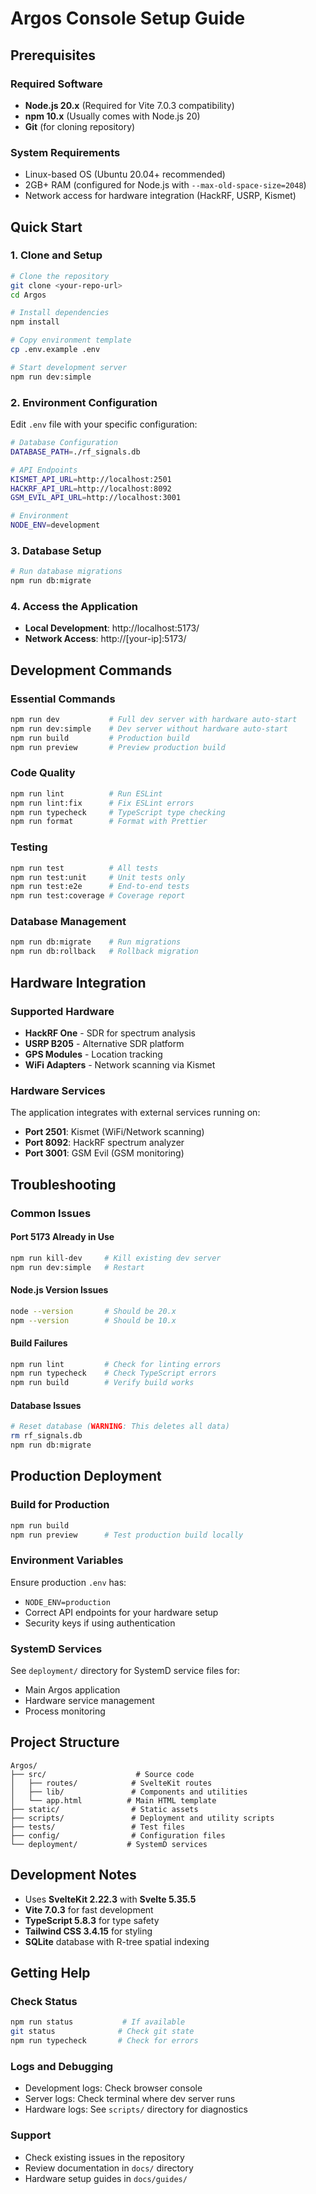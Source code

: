 # Argos Console Setup Guide

## Prerequisites

### Required Software

- **Node.js 20.x** (Required for Vite 7.0.3 compatibility)
- **npm 10.x** (Usually comes with Node.js 20)
- **Git** (for cloning repository)

### System Requirements

- Linux-based OS (Ubuntu 20.04+ recommended)
- 2GB+ RAM (configured for Node.js with `--max-old-space-size=2048`)
- Network access for hardware integration (HackRF, USRP, Kismet)

## Quick Start

### 1. Clone and Setup

```bash
# Clone the repository
git clone <your-repo-url>
cd Argos

# Install dependencies
npm install

# Copy environment template
cp .env.example .env

# Start development server
npm run dev:simple
```

### 2. Environment Configuration

Edit `.env` file with your specific configuration:

```bash
# Database Configuration
DATABASE_PATH=./rf_signals.db

# API Endpoints
KISMET_API_URL=http://localhost:2501
HACKRF_API_URL=http://localhost:8092
GSM_EVIL_API_URL=http://localhost:3001

# Environment
NODE_ENV=development
```

### 3. Database Setup

```bash
# Run database migrations
npm run db:migrate
```

### 4. Access the Application

- **Local Development**: http://localhost:5173/
- **Network Access**: http://[your-ip]:5173/

## Development Commands

### Essential Commands

```bash
npm run dev           # Full dev server with hardware auto-start
npm run dev:simple    # Dev server without hardware auto-start
npm run build         # Production build
npm run preview       # Preview production build
```

### Code Quality

```bash
npm run lint          # Run ESLint
npm run lint:fix      # Fix ESLint errors
npm run typecheck     # TypeScript type checking
npm run format        # Format with Prettier
```

### Testing

```bash
npm run test          # All tests
npm run test:unit     # Unit tests only
npm run test:e2e      # End-to-end tests
npm run test:coverage # Coverage report
```

### Database Management

```bash
npm run db:migrate    # Run migrations
npm run db:rollback   # Rollback migration
```

## Hardware Integration

### Supported Hardware

- **HackRF One** - SDR for spectrum analysis
- **USRP B205** - Alternative SDR platform
- **GPS Modules** - Location tracking
- **WiFi Adapters** - Network scanning via Kismet

### Hardware Services

The application integrates with external services running on:

- **Port 2501**: Kismet (WiFi/Network scanning)
- **Port 8092**: HackRF spectrum analyzer
- **Port 3001**: GSM Evil (GSM monitoring)

## Troubleshooting

### Common Issues

#### Port 5173 Already in Use

```bash
npm run kill-dev     # Kill existing dev server
npm run dev:simple   # Restart
```

#### Node.js Version Issues

```bash
node --version       # Should be 20.x
npm --version        # Should be 10.x
```

#### Build Failures

```bash
npm run lint         # Check for linting errors
npm run typecheck    # Check TypeScript errors
npm run build        # Verify build works
```

#### Database Issues

```bash
# Reset database (WARNING: This deletes all data)
rm rf_signals.db
npm run db:migrate
```

## Production Deployment

### Build for Production

```bash
npm run build
npm run preview      # Test production build locally
```

### Environment Variables

Ensure production `.env` has:

- `NODE_ENV=production`
- Correct API endpoints for your hardware setup
- Security keys if using authentication

### SystemD Services

See `deployment/` directory for SystemD service files for:

- Main Argos application
- Hardware service management
- Process monitoring

## Project Structure

```
Argos/
├── src/                    # Source code
│   ├── routes/            # SvelteKit routes
│   ├── lib/               # Components and utilities
│   └── app.html          # Main HTML template
├── static/                # Static assets
├── scripts/               # Deployment and utility scripts
├── tests/                 # Test files
├── config/                # Configuration files
└── deployment/           # SystemD services
```

## Development Notes

- Uses **SvelteKit 2.22.3** with **Svelte 5.35.5**
- **Vite 7.0.3** for fast development
- **TypeScript 5.8.3** for type safety
- **Tailwind CSS 3.4.15** for styling
- **SQLite** database with R-tree spatial indexing

## Getting Help

### Check Status

```bash
npm run status           # If available
git status              # Check git state
npm run typecheck       # Check for errors
```

### Logs and Debugging

- Development logs: Check browser console
- Server logs: Check terminal where dev server runs
- Hardware logs: See `scripts/` directory for diagnostics

### Support

- Check existing issues in the repository
- Review documentation in `docs/` directory
- Hardware setup guides in `docs/guides/`
